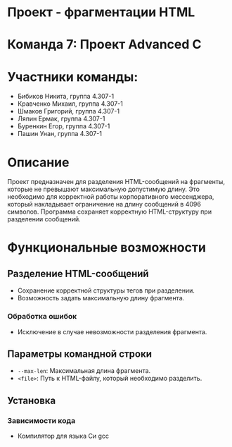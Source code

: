 # Проект - фрагментации HTML

# Команда 7: Проект Advanced C

# Участники команды:

- Бибиков Никита, группа 4.307-1
- Кравченко Михаил, группа 4.307-1
- Шмаков Григорий, группа 4.307-1
- Ляпин Ермак, группа 4.307-1
- Буренкин Егор, группа 4.307-1
- Пашин Унан, группа 4.307-1

# Описание
Проект предназначен для разделения HTML-сообщений на фрагменты, которые не превышают максимальную допустимую длину.
Это необходимо для корректной работы корпоративного мессенджера, который накладывает ограничение на длину сообщений в 4096 символов.
Программа сохраняет корректную HTML-структуру при разделении сообщений.

# Функциональные возможности

## Разделение HTML-сообщений

- Сохранение корректной структуры тегов при разделении.
- Возможность задать максимальную длину фрагмента.

### Обработка ошибок

- Исключение в случае невозможности разделения фрагмента.

## Параметры командной строки

- `--max-len`: Максимальная длина фрагмента.
- `<file>`: Путь к HTML-файлу, который необходимо разделить.

## Установка

### Зависимости кода

- Компилятор для языка Си gcc